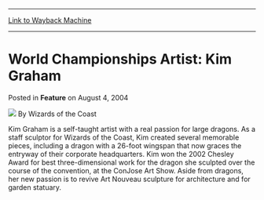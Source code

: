 
---
[Link to Wayback Machine](https://web.archive.org/web/20211018223215/https://magic.wizards.com/en/articles/archive/feature/world-championships-artist-kim-graham-2004-08-04)

[_metadata_:author]:- "Wizards of the Coast"
[_metadata_:description]:- "Kim Graham is a self-taught artist with a real passion for large dragons. As a staff sculptor for Wizards of the Coast, Kim created several memorable pieces, including a dragon with a 26-foot wingspan that now graces the entryway of their corporate headquarters. Kim won the 2002 Chesley Award for best three-dimensional work for the dragon she sculpted over the course of the"
[_metadata_:generator]:- "Drupal 7 (http://drupal.org)"
[_metadata_:node]:- "732671"
[_metadata_:publish_date]:- "2004-08-04"
[_metadata_:source]:- "div-main-content"
[_metadata_:title]:- "World Championships Artist: Kim Graham"
[_metadata_:wayback_capture_timestamp]:- "2021-10-18 22:32:15"
[_metadata_:wayback_raw_url]:- "https://web.archive.org/web/20211018223215id_/https://magic.wizards.com/en/articles/archive/feature/world-championships-artist-kim-graham-2004-08-04"
[_metadata_:wayback_url]:- "https://magic.wizards.com/en/articles/archive/feature/world-championships-artist-kim-graham-2004-08-04"
---


World Championships Artist: Kim Graham
======================================



 Posted in **Feature**
 on August 4, 2004 






![](https://media.magic.wizards.com/styles/auth_small/public/images/person/wizards_author.jpg)
By Wizards of the Coast











Kim Graham is a self-taught artist with a real passion for large dragons. As a staff sculptor for Wizards of the Coast, Kim created several memorable pieces, including a dragon with a 26-foot wingspan that now graces the entryway of their corporate headquarters. Kim won the 2002 Chesley Award for best three-dimensional work for the dragon she sculpted over the course of the convention, at the ConJose Art Show. Aside from dragons, her new passion is to revive Art Nouveau sculpture for architecture and for garden statuary.








